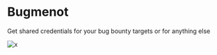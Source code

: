 # Bugmenot
Get shared credentials for your bug bounty targets or for anything else

![x](https://i.imgur.com/w1CN0RH.png)
